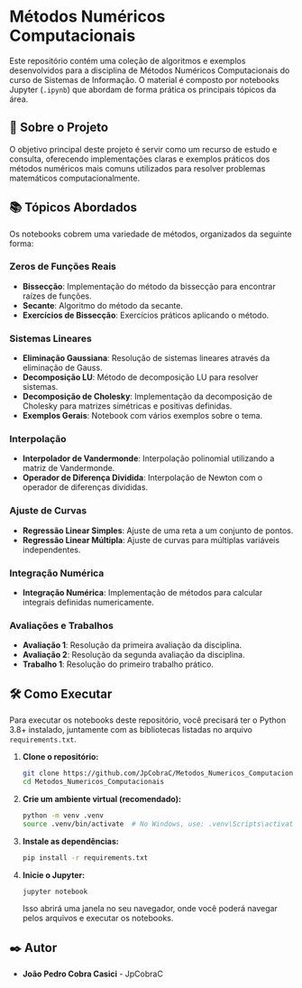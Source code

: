 # Métodos Numéricos Computacionais

Este repositório contém uma coleção de algoritmos e exemplos desenvolvidos para a disciplina de Métodos Numéricos Computacionais do curso de Sistemas de Informação. O material é composto por notebooks Jupyter (`.ipynb`) que abordam de forma prática os principais tópicos da área.

## 🚀 Sobre o Projeto

O objetivo principal deste projeto é servir como um recurso de estudo e consulta, oferecendo implementações claras e exemplos práticos dos métodos numéricos mais comuns utilizados para resolver problemas matemáticos computacionalmente.

## 📚 Tópicos Abordados

Os notebooks cobrem uma variedade de métodos, organizados da seguinte forma:

### Zeros de Funções Reais

  - **Bissecção**: Implementação do método da bissecção para encontrar raízes de funções.
  - **Secante**: Algoritmo do método da secante.
  - **Exercícios de Bissecção**: Exercícios práticos aplicando o método.

### Sistemas Lineares

  - **Eliminação Gaussiana**: Resolução de sistemas lineares através da eliminação de Gauss.
  - **Decomposição LU**: Método de decomposição LU para resolver sistemas.
  - **Decomposição de Cholesky**: Implementação da decomposição de Cholesky para matrizes simétricas e positivas definidas.
  - **Exemplos Gerais**: Notebook com vários exemplos sobre o tema.

### Interpolação

  - **Interpolador de Vandermonde**: Interpolação polinomial utilizando a matriz de Vandermonde.
  - **Operador de Diferença Dividida**: Interpolação de Newton com o operador de diferenças divididas.

### Ajuste de Curvas

  - **Regressão Linear Simples**: Ajuste de uma reta a um conjunto de pontos.
  - **Regressão Linear Múltipla**: Ajuste de curvas para múltiplas variáveis independentes.

### Integração Numérica

  - **Integração Numérica**: Implementação de métodos para calcular integrais definidas numericamente.

### Avaliações e Trabalhos

  - **Avaliação 1**: Resolução da primeira avaliação da disciplina.
  - **Avaliação 2**: Resolução da segunda avaliação da disciplina.
  - **Trabalho 1**: Resolução do primeiro trabalho prático.

## 🛠️ Como Executar

Para executar os notebooks deste repositório, você precisará ter o Python 3.8+ instalado, juntamente com as bibliotecas listadas no arquivo `requirements.txt`.

1.  **Clone o repositório:**

    ```bash
    git clone https://github.com/JpCobraC/Metodos_Numericos_Computacionais.git
    cd Metodos_Numericos_Computacionais
    ```

2.  **Crie um ambiente virtual (recomendado):**

    ```bash
    python -m venv .venv
    source .venv/bin/activate  # No Windows, use: .venv\Scripts\activate
    ```

3.  **Instale as dependências:**

    ```bash
    pip install -r requirements.txt
    ```

4.  **Inicie o Jupyter:**

    ```bash
    jupyter notebook
    ```

    Isso abrirá uma janela no seu navegador, onde você poderá navegar pelos arquivos e executar os notebooks.

## ✒️ Autor

  * **João Pedro Cobra Casici** - JpCobraC